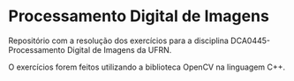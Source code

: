 # Processamento Digital de Imagens

Repositório com a resolução dos exercícios para a disciplina DCA0445-Processamento Digital de Imagens da UFRN. 

O exercícios forem feitos utilizando a biblioteca OpenCV na linguagem C++.
